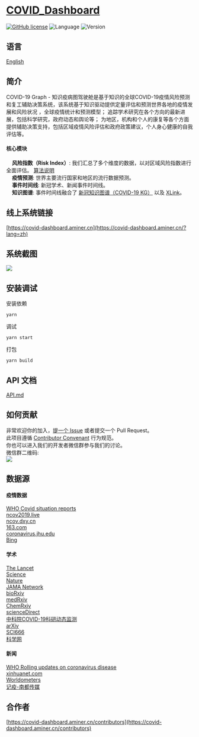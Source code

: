 # [COVID_Dashboard](https://covid-dashboard.aminer.cn/)  
[![GitHub license](https://img.shields.io/badge/license-MIT-blue.svg)](https://github.com/facebook/react/blob/master/LICENSE)
![Language](https://img.shields.io/badge/language-TypeScript-{}.svg)
![Version](https://img.shields.io/badge/version-1.0.1-yellow.svg)
## 语言
[English](https://github.com/AMinerOpen/covid_dashboard/blob/master/README.md)
## 简介
COVID-19 Graph - 知识疫病图驾驶舱是基于知识的全球COVID-19疫情风险预测和复工辅助决策系统，该系统基于知识驱动提供定量评估和预测世界各地的疫情发展和风险状况 ，全球疫情统计和预测模型； 追踪学术研究在各个方向的最新进展，包括科学研究，政府动态和舆论等； 为地区，机构和个人的康复等各个方面提供辅助决策支持，包括区域疫情风险评估和政府政策建议，个人身心健康的自我评估等。
#### 核心模块
&nbsp;&nbsp;&nbsp;&nbsp;**风险指数（Risk Index）**: 我们汇总了多个维度的数据，以对区域风险指数进行全面评估。 [算法说明](https://covid-dashboard.aminer.cn/algorithm/?lang=zh)  
&nbsp;&nbsp;&nbsp;&nbsp;**疫情预测**: 世界主要流行国家和地区的流行数据预测。  
&nbsp;&nbsp;&nbsp;&nbsp;**事件时间线**: 新冠学术、新闻事件时间线。  
&nbsp;&nbsp;&nbsp;&nbsp;**知识图谱**: 事件时间线融合了 [新冠知识图谱（COVID-19 KG）](https://covid-19.aminer.cn/kg) 以及 [XLink](http://xlink.xlore.org/)。
  
## 线上系统链接
[https://covid-dashboard.aminer.cn](https://covid-dashboard.aminer.cn/?lang=zh)

## 系统截图
![](https://lfs.aminer.cn/misc/ncov/dashboard/snapshot_1_1.png)

## 安装调试
安装依赖
```
yarn
```  
调试
```
yarn start
```
打包
```
yarn build 
```

## API 文档
[API.md](https://github.com/AMinerOpen/covid_dashboard/blob/master/API.md)

## 如何贡献
非常欢迎你的加入，[提一个 Issue](https://github.com/AMinerOpen/covid_dashboard/issues/new) 或者提交一个 Pull Request。  
此项目遵循 [Contributor Convenant](http://contributor-covenant.org/version/1/3/0/) 行为规范。  
你也可以进入我们的开发者微信群参与我们的讨论。  
微信群二维码:  
![](https://lfs.aminer.cn/misc/ncov/dashboard/wechat_20200624.png)

## 数据源
#### 疫情数据
[WHO Covid situation reports](https://www.who.int/emergencies/diseases/novel-coronavirus-2019/situation-reports)  
[ncov2019.live](https://ncov2019.live/data)  
[ncov.dxy.cn](https://ncov.dxy.cn/ncovh5/view/pneumonia)  
[163.com](https://wp.m.163.com/163/page/news/virus_world/index.html?spssid=e205fe771eb79b6e597833b5e13e7516&spsw=1&spss=native)  
[coronavirus.jhu.edu](https://coronavirus.jhu.edu/map.html)  
[Bing](https://cn.bing.com/covidans/locations)

#### 学术
[The Lancet](https://www.thelancet.com/coronavirus/correspondence)  
[Science](https://www.sciencedirect.com/search/advanced?tak=Coronavirus%20OR%20%22Corona%20virus%22%20OR%20%222019-nCoV%22%20OR%20%22SADS-CoV%22%20OR%20%22SARS-CoV%22%20OR%20%22MERS-CoV%22%20OR%20%E2%80%9CSevere%20Acute%20Respiratory%20Syndrome%E2%80%9D%20OR%20%E2%80%9CMiddle%20East%20Respiratory%20Syndrome%E2%80%9D&articleTypes=REV%2CFLA&show=100&ent=true&years=2020&lastSelectedFacet=years")  
[Nature](https://www.springernature.com/gp/researchers/campaigns/coronavirus)  
[JAMA Network](https://jamanetwork.com/journals/jama/pages/coronavirus-alert)  
[bioRxiv](https://www.biorxiv.org/search/COVID-19)  
[medRxiv](https://www.medrxiv.org/search/Coronavirus)  
[ChemRxiv](https://chemrxiv.org/search?q=covid-19&searchMode=1)  
[scienceDirect](https://www.sciencedirect.com/search/advanced?tak=Coronavirus%20OR%20%22Corona%20virus%22%20OR%20%222019-nCoV%22%20OR%20%22SADS-CoV%22%20OR%20%22SARS-CoV%22%20OR%20%22MERS-CoV%22%20OR%20%E2%80%9CSevere%20Acute%20Respiratory%20Syndrome%E2%80%9D%20OR%20%E2%80%9CMiddle%20East%20Respiratory%20Syndrome%E2%80%9D&articleTypes=REV%2CFLA&show=100&ent=true)  
[中科院COVID-19科研动态监测](http://stm.las.ac.cn/STMonitor/qbwnew/openhome.htm?serverId=172)  
[arXiv](https://arxiv.org/search/?query=Coronavirus+&searchtype=all&source=header)  
[SCI666](http://www.sci666.com.cn/)  
[科学网](http://www.sciencenet.cn)  

#### 新闻
[WHO Rolling updates on coronavirus disease](https://www.who.int/emergencies/diseases/novel-coronavirus-2019/events-as-they-happen)  
[xinhuanet.com](http://www.xinhuanet.com/english/)  
[Worldometers](https://www.worldometers.info/coronavirus/)  
[记疫-南都传媒](https://m.mp.oeeee.com/h5/pages/v20/nCovTimeline/)  

## 合作者
[https://covid-dashboard.aminer.cn/contributors](https://covid-dashboard.aminer.cn/contributors)